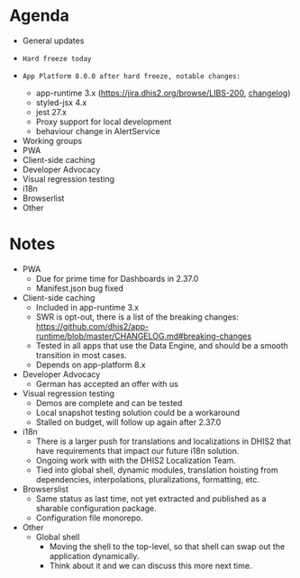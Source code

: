 
# Agenda

-   General updates
  -     Hard freeze today
  -     App Platform 8.0.0 after hard freeze, notable changes:
    - app-runtime 3.x (https://jira.dhis2.org/browse/LIBS-200, [changelog](https://github.com/dhis2/app-runtime/blob/master/CHANGELOG.md#300-2021-09-07))
    - styled-jsx 4.x
    - jest 27.x
    - Proxy support for local development
    - behaviour change in AlertService
-   Working groups
  - PWA
  - Client-side caching
  - Developer Advocacy
  - Visual regression testing
  - i18n
  - Browserlist
-   Other

# Notes

-   PWA
    -   Due for prime time for Dashboards in 2.37.0
    -   Manifest.json bug fixed
-   Client-side caching 
    -   Included in app-runtime 3.x
    -   SWR is opt-out, there is a list of the breaking changes:
        https://github.com/dhis2/app-runtime/blob/master/CHANGELOG.md#breaking-changes
    -   Tested in all apps that use the Data Engine, and should be a
        smooth transition in most cases.
    -   Depends on app-platform 8.x
-   Developer Advocacy
    -   German has accepted an offer with us
-   Visual regression testing
    -   Demos are complete and can be tested
    -   Local snapshot testing solution could be a workaround
    -   Stalled on budget, will follow up again after 2.37.0
-   i18n
    -   There is a larger push for translations and localizations in
        DHIS2 that have requirements that impact our future i18n
        solution.
    -   Ongoing work with with the DHIS2 Localization Team.
    -   Tied into global shell, dynamic modules, translation hoisting
        from dependencies, interpolations, pluralizations, formatting,
        etc.
-   Browserslist
    -   Same status as last time, not yet extracted and published as a
        sharable configuration package.
    -   Configuration file monorepo.
-   Other
    -   Global shell
        -   Moving the shell to the top-level, so that shell can swap
            out the application dynamically.
        -   Think about it and we can discuss this more next time.
